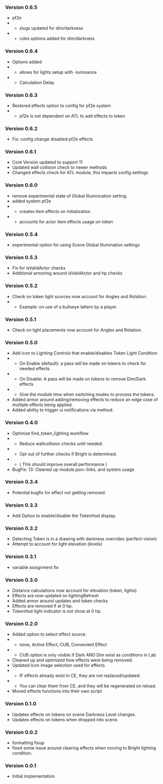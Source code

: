 ### Version 0.6.5
* pf2e
* * slugs updated for dim/darkness
* * rules options added for dim/darkness

### Version 0.6.4
* Options added
* * allows for lights setup with -luminance
* * Calculation Delay

### Version 0.6.3
* Restored effects option to config for pf2e system
* * pf2e is not dependent on ATL to add effects to token

### Version 0.6.2
* Fix: config change disabled pf2e effects

### Version 0.6.1
* Core Version updated to support 11
* Updated wall collision check to newer methods
* Changed effects check for ATL module, this impacts config settings

### Version 0.6.0
* remove experimental state of Global Illumincation setting.
* added system pf2e
* * creates item effects on initialization
* * accounts for actor item effects usage on token

### Version 0.5.4
* experimental option for using Scene Global Illumination settings

### Version 0.5.3
* Fix for isValidActor checks
* Additional armoring around isValidActor and hp checks

### Version 0.5.2
* Check on token light sources now account for Angles and Rotation.
* * Example: on use of a bullseye lattern by a player.

### Version 0.5.1
* Check on light placements now account for Angles and Rotation.

### Version 0.5.0
* Add icon to Lighting Controls that enable/disables Token Light Condition
* * On Enable (default): a pass will be made on tokens to check for needed effects
* * On Disable: A pass will be made on tokens to remove Dim/Dark effects
* * Give the module time when switching modes to process the tokens.
* Added armor around adding/removing effects to reduce an edge case of multiple effects being applied.
* Added ability to trigger ui notifications via method.

### Version 0.4.0
* Optimize find_token_lighting workflow
* * Reduce wallcollision checks until needed.
* * Opt out of further checks if Bright is determined.
* * ( This should improve overall performance )
* BugFix: 13: Cleaned up module.json: links, and system usage

### Version 0.3.4
* Potential bugfix for effect not getting removed.

### Version 0.3.3
* Add Option to enable/disable the TokenHud display.

### Version 0.3.2
* Detecting Token is in a drawing with darkness overrides (perfect-vision)
* Attempt to account for light elevation (levels)

### Version 0.3.1
* variable assignment fix

### Version 0.3.0
* Distance calculations now account for elevation (token, lights)
* Effects are now updated on lightingRefresh
* Added armor around updates and token checks
* Effects are removed if at 0 hp.
* TokenHud light indicator is not show at 0 hp.

### Version 0.2.0
* Added option to select effect source.
* * none, Active Effect, CUB, Convenient Effect
* * CUB option is only visible if Dark AND Dim exist as conditions in Lab
* Cleaned up and optimized how effects were being removed.
* Updated Icon image selection used for effects
* * IF effects already exist in CE, they are not replaced/updated.
* * You can clear them from CE, and they will be regenerated on reload.
* Moved effects functions into their own script

### Version 0.1.0
* Updates effects on tokens on scene Darkness Level changes.
* Updates effects on tokens when dropped into scene.

### Version 0.0.2
* formatting fixup
* fixed some issue around clearing effects when moving to Bright lighting condition.

### Version 0.0.1
* Initial implementation
